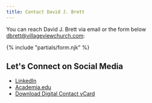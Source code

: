```yaml
---
title: Contact David J. Brett
---
```

You can reach David J. Brett via email or the form below <dbrett@villageviewchurch.com>:

{% include "partials/form.njk" %}

## Let's Connect on Social Media
* [LinkedIn](https://www.linkedin.com/in/davbrett/)
* [Academia.edu](https://leeuniversity.academia.edu/DavidBrett)
* [Download Digital Contact vCard](DavidJBrett.vcf)
